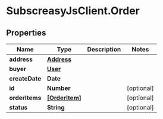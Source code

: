 # SubscreasyJsClient.Order

## Properties
Name | Type | Description | Notes
------------ | ------------- | ------------- | -------------
**address** | [**Address**](Address.md) |  | 
**buyer** | [**User**](User.md) |  | 
**createDate** | **Date** |  | 
**id** | **Number** |  | [optional] 
**orderItems** | [**[OrderItem]**](OrderItem.md) |  | [optional] 
**status** | **String** |  | [optional] 



